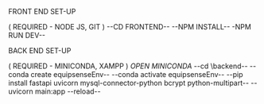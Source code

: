
FRONT END SET-UP 

( REQUIRED - NODE JS, GIT )
--CD FRONTEND--
--NPM INSTALL--
-NPM RUN DEV--


BACK END SET-UP

( REQUIRED - MINICONDA, XAMPP )
*OPEN MINICONDA*
--cd \backend--
--conda create equipsenseEnv--
--conda activate equipsenseEnv--
--pip install fastapi uvicorn mysql-connector-python bcrypt python-multipart--
--uvicorn main:app --reload--
